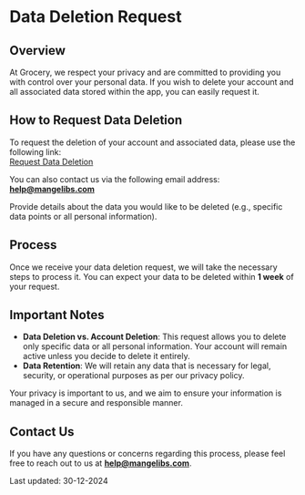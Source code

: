 # Data Deletion Request

## Overview
At Grocery, we respect your privacy and are committed to providing you with control over your personal data. If you wish to delete your account and all associated data stored within the app, you can easily request it.

## How to Request Data Deletion
To request the deletion of your account and associated data, please use the following link:  
[Request Data Deletion](mailto:help@mangelibs.com)

You can also contact us via the following email address:  
**help@mangelibs.com**  

Provide details about the data you would like to be deleted (e.g., specific data points or all personal information).

## Process
Once we receive your data deletion request, we will take the necessary steps to process it. You can expect your data to be deleted within **1 week** of your request.

## Important Notes
- **Data Deletion vs. Account Deletion**: This request allows you to delete only specific data or all personal information. Your account will remain active unless you decide to delete it entirely.
- **Data Retention**: We will retain any data that is necessary for legal, security, or operational purposes as per our privacy policy.

Your privacy is important to us, and we aim to ensure your information is managed in a secure and responsible manner.

## Contact Us
If you have any questions or concerns regarding this process, please feel free to reach out to us at **help@mangelibs.com**.

Last updated: 30-12-2024

